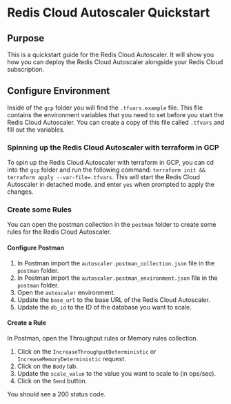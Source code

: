 # Redis Cloud Autoscaler Quickstart

## Purpose

This is a quickstart guide for the Redis Cloud Autoscaler. It will show you how you can deploy the Redis Cloud Autoscaler alongside your Redis Cloud subscription.

## Configure Environment

Inside of the `gcp` folder you will find the `.tfvars.example` file. This file contains the environment variables that you need to set before you start the Redis Cloud Autoscaler. You can create a copy of this file called `.tfvars` and fill out the variables.

### Spinning up the Redis Cloud Autoscaler with terraform in GCP

To spin up the Redis Cloud Autoscaler with terraform in GCP, you can cd into the `gcp` folder and run the following command: `terraform init && terraform apply --var-file=.tfvars`. This will start the Redis Cloud Autoscaler in detached mode. and enter `yes` when prompted to apply the changes.

### Create some Rules

You can open the postman collection in the `postman` folder to create some rules for the Redis Cloud Autoscaler.

#### Configure Postman

1. In Postman import the `autoscaler.postman_collection.json` file in the `postman` folder.
2. In Postman import the `autoscaler.postman_environment.json` file in the `postman` folder.
3. Open the `autoscaler` environment.
4. Update the `base_url` to the base URL of the Redis Cloud Autoscaler.
7. Update the `db_id` to the ID of the database you want to scale.

#### Create a Rule

In Postman, open the Throughput rules or Memory rules collection.

1. Click on the `IncreaseThroughputDeterministic` or `IncreaseMemoryDeterministic` request.
2. Click on the `Body` tab.
3. Update the `scale_value` to the value you want to scale to (in ops/sec).
4. Click on the `Send` button.

You should see a 200 status code.
